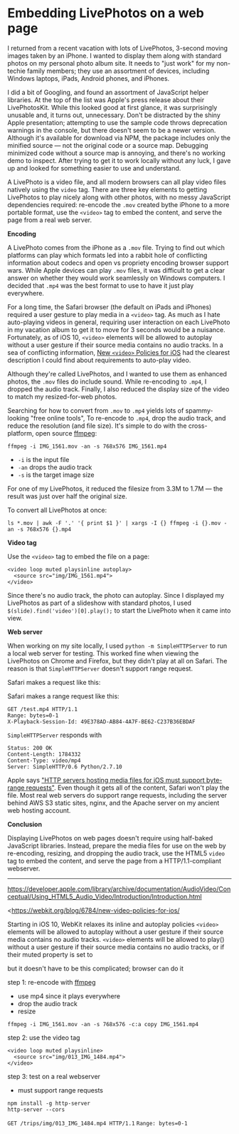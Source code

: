 # Embedding LivePhotos on a web page

I returned from a recent vacation with lots of LivePhotos, 3-second moving images taken by an
iPhone. I wanted to display them along with standard photos on my personal photo album site. It
needs to "just work" for my non-techie family members; they use an assortment of devices, including
Windows laptops, iPads, Android phones, and iPhones.

I did a bit of Googling, and found an assortment of JavaScript helper libraries. At the top of the
list was Apple's press release about their LivePhotosKit. While this looked good at first glance, it
was surprisingly unusable and, it turns out, unnecessary. Don't be distracted by the shiny Apple
presentation; attempting to use the sample code throws deprecation warnings in the console, but
there doesn't seem to be a newer version. Although it's available for download via NPM, the package
includes only the minified source — not the original code or a source map. Debugging minimized code
without a source map is annoying, and there's no working demo to inspect. After trying to get it to
work locally without any luck, I gave up and looked for something easier to use and understand.

A LivePhoto is a video file, and all modern browsers can all play video files natively using the
`video` tag. There are three key elements to getting LivePhotos to play nicely along with other
photos, with no messy JavaScript dependencies required: re-encode the `.mov` created bythe iPhone to
a more portable format, use the `<video>` tag to embed the content, and serve the page from a real
web server.

**Encoding**

A LivePhoto comes from the iPhone as a `.mov` file. Trying to find out which platforms can play
which formats led into a rabbit hole of conflicting information about codecs and open vs propriety
encoding browser support wars. While Apple devices can play `.mov` files, it was difficult to get a
clear answer on whether they would work seamlessly on Windows computers. I decided that `.mp4` was
the best format to use to have it just play everywhere.

For a long time, the Safari browser (the default on iPads and iPhones) required a user gesture to
play media in a `<video>` tag. As much as I hate auto-playing videos in general, requiring user
interaction on each LivePhoto in my vacation album to get it to move for 3 seconds would be a
nuisance. Fortunately, as of iOS 10, `<video>` elements will be allowed to autoplay without a user
gesture if their source media contains no audio tracks. In a sea of conflicting information, [New
`<video>` Policies for iOS](<https://webkit.org/blog/6784/new-video-policies-for-ios/>) had the
clearest description I could find about requirements to auto-play video.

Although they're called LivePhotos, and I wanted to use them as enhanced photos, the `.mov` files do
include sound. While re-encoding to `.mp4`, I dropped the audio track. Finally, I also reduced the
display size of the video to match my resized-for-web photos.

Searching for how to convert from `.mov` to `.mp4` yields lots of spammy-looking "free online
tools", To re-encode to `.mp4`, drop the audio track, and reduce the resolution (and file size).
It's simple to do with the cross-platform, open source [ffmpeg](<https://ffmpeg.org/>):

`ffmpeg -i IMG_1561.mov -an -s 768x576 IMG_1561.mp4`

- `-i` is the input file
- `-an` drops the audio track
- `-s` is the target image size

For one of my LivePhotos, it reduced the filesize from 3.3M to 1.7M — the result was just over half
the original size.

To convert all LivePhotos at once:

```
ls *.mov | awk -F '.' '{ print $1 }' | xargs -I {} ffmpeg -i {}.mov -an -s 768x576 {}.mp4
```

**Video tag**

Use the `<video>` tag to embed the file on a page:

```
<video loop muted playsinline autoplay>
  <source src="img/IMG_1561.mp4">
</video>
```

Since there's no audio track, the photo can autoplay. Since I displayed my LivePhotos as part of a
slideshow with standard photos, I used `$(slide).find('video')[0].play();` to start the LivePhoto
when it came into view.

**Web server**

When working on my site locally, I used `python -m SimpleHTTPServer` to run a local web server for
testing. This worked fine when viewing the LivePhotos on Chrome and Firefox, but they didn't play at
all on Safari. The reason is that `SimpleHTTPServer` doesn't support range request.

Safari makes a request like this:

Safari makes a range request like this:

```
GET /test.mp4 HTTP/1.1
Range: bytes=0-1
X-Playback-Session-Id: 49E378AD-AB84-4A7F-BE62-C237B36EBDAF
```

`SimpleHTTPServer` responds with

```
Status: 200 OK
Content-Length: 1784332
Content-Type: video/mp4
Server: SimpleHTTP/0.6 Python/2.7.10
```

Apple says ["HTTP servers hosting media files for iOS must support byte-range requests"](
https://developer.apple.com/library/archive/documentation/AppleApplications/Reference/SafariWebContent/CreatingVideoforSafarioniPhone/CreatingVideoforSafarioniPhone.html#//apple_ref/doc/uid/TP40006514-SW6).
Even though it gets all of the content, Safari won't play the file. Most real web servers do support
range requests, including the server behind AWS S3 static sites, nginx, and the Apache server on my
ancient web hosting account.

**Conclusion**

Displaying LivePhotos on web pages doesn't require using half-baked JavaScript libraries. Instead,
prepare the media files for use on the web by re-encoding, resizing, and dropping the audio track,
use the HTML5 `video` tag to embed the content, and serve the page from a HTTP/1.1-compliant
webserver.



---

https://developer.apple.com/library/archive/documentation/AudioVideo/Conceptual/Using_HTML5_Audio_Video/Introduction/Introduction.html

<https://webkit.org/blog/6784/new-video-policies-for-ios/

Starting in iOS 10, WebKit relaxes its inline and autoplay policies
`<video>` elements will be allowed to autoplay without a user gesture if their source media contains
no audio tracks.
`<video>` elements will be allowed to play() without a user gesture if their source media contains
no audio tracks, or if their muted property is set to

but it doesn't have to be this complicated; browser can do it

step 1: re-encode with [ffmpeg](<https://ffmpeg.org/>)

- use mp4 since it plays everywhere
- drop the audio track
- resize

```
ffmpeg -i IMG_1561.mov -an -s 768x576 -c:a copy IMG_1561.mp4
```

step 2: use the video tag

	<video loop muted playsinline>
	  <source src="img/013_IMG_1484.mp4">
	</video>

step 3: test on a real webserver

- must support range requests
 
```
npm install -g http-server
http-server --cors
```

  `GET /trips/img/013_IMG_1484.mp4 HTTP/1.1`
  `Range: bytes=0-1`



